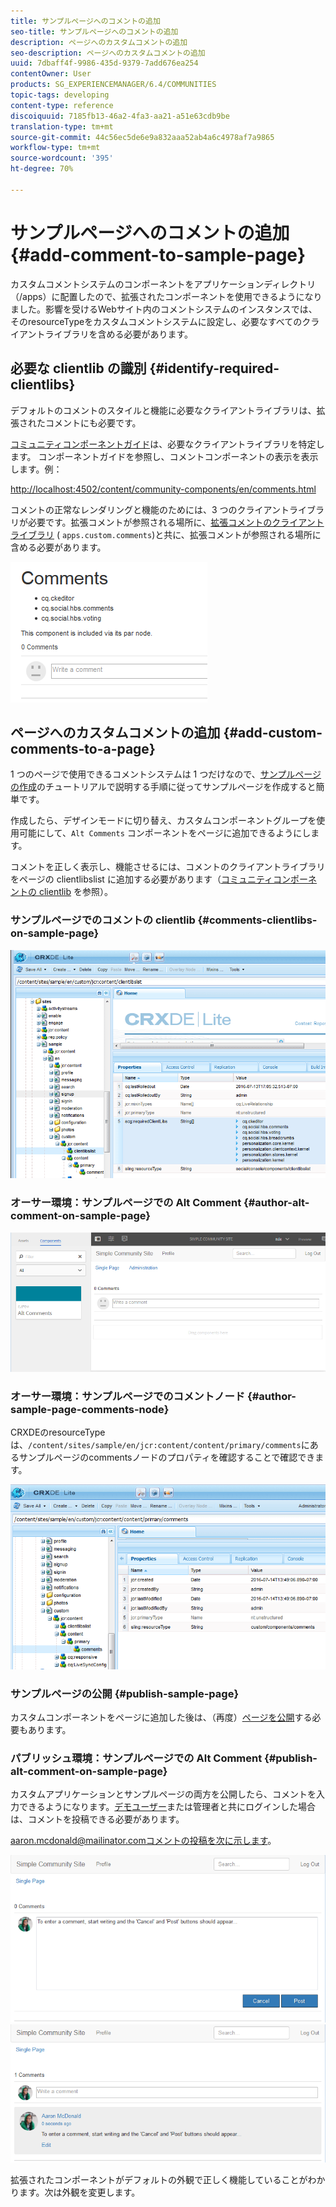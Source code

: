 ```yaml
---
title: サンプルページへのコメントの追加
seo-title: サンプルページへのコメントの追加
description: ページへのカスタムコメントの追加
seo-description: ページへのカスタムコメントの追加
uuid: 7dbaff4f-9986-435d-9379-7add676ea254
contentOwner: User
products: SG_EXPERIENCEMANAGER/6.4/COMMUNITIES
topic-tags: developing
content-type: reference
discoiquuid: 7185fb13-46a2-4fa3-aa21-a51e63cdb9be
translation-type: tm+mt
source-git-commit: 44c56ec5de6e9a832aaa52ab4a6c4978af7a9865
workflow-type: tm+mt
source-wordcount: '395'
ht-degree: 70%

---
```



# サンプルページへのコメントの追加  {#add-comment-to-sample-page}

カスタムコメントシステムのコンポーネントをアプリケーションディレクトリ（/apps）に配置したので、拡張されたコンポーネントを使用できるようになりました。影響を受けるWebサイト内のコメントシステムのインスタンスでは、そのresourceTypeをカスタムコメントシステムに設定し、必要なすべてのクライアントライブラリを含める必要があります。

## 必要な clientlib の識別 {#identify-required-clientlibs}

デフォルトのコメントのスタイルと機能に必要なクライアントライブラリは、拡張されたコメントにも必要です。

[コミュニティコンポーネントガイド](components-guide.md)は、必要なクライアントライブラリを特定します。 コンポーネントガイドを参照し、コメントコンポーネントの表示を表示します。例：

[http://localhost:4502/content/community-components/en/comments.html](http://localhost:4502/content/community-components/en/comments.html)

コメントの正常なレンダリングと機能のためには、3 つのクライアントライブラリが必要です。拡張コメントが参照される場所に、[拡張コメントのクライアントライブラリ](extend-create-components.md#create-a-client-library-folder) ( `apps.custom.comments`)と共に、拡張コメントが参照される場所に含める必要があります。

![chlimage_1-47](assets/chlimage_1-47.png)

## ページへのカスタムコメントの追加 {#add-custom-comments-to-a-page}

1 つのページで使用できるコメントシステムは 1 つだけなので、[サンプルページの作成](create-sample-page.md)のチュートリアルで説明する手順に従ってサンプルページを作成すると簡単です。

作成したら、デザインモードに切り替え、カスタムコンポーネントグループを使用可能にして、`Alt Comments` コンポーネントをページに追加できるようにします。

コメントを正しく表示し、機能させるには、コメントのクライアントライブラリをページの clientlibslist に追加する必要があります（[コミュニティコンポーネントの clientlib](clientlibs.md) を参照）。

### サンプルページでのコメントの clientlib  {#comments-clientlibs-on-sample-page}

![サンプルページでのコメントの clientlib](assets/chlimage_1-48.png)

### オーサー環境：サンプルページでの Alt Comment {#author-alt-comment-on-sample-page}

![サンプルページでの Alt Comment](assets/chlimage_1-49.png)

### オーサー環境：サンプルページでのコメントノード {#author-sample-page-comments-node}

CRXDEのresourceTypeは、`/content/sites/sample/en/jcr:content/content/primary/comments`にあるサンプルページのcommentsノードのプロパティを確認することで確認できます。

![chlimage_1-50](assets/chlimage_1-50.png)

### サンプルページの公開 {#publish-sample-page}

カスタムコンポーネントをページに追加した後は、（再度）[ページを公開](sites-console.md#publishing-the-site)する必要もあります。

### パブリッシュ環境：サンプルページでの Alt Comment {#publish-alt-comment-on-sample-page}

カスタムアプリケーションとサンプルページの両方を公開したら、コメントを入力できるようになります。[デモユーザー](tutorials.md#demo-users)または管理者と共にログインした場合は、コメントを投稿できる必要があります。

aaron.mcdonald@mailinator.comコメントの投稿を次に示します。

![chlimage_1-51](assets/chlimage_1-51.png) ![chlimage_1-52](assets/chlimage_1-52.png)

拡張されたコンポーネントがデフォルトの外観で正しく機能していることがわかります。次は外観を変更します。

